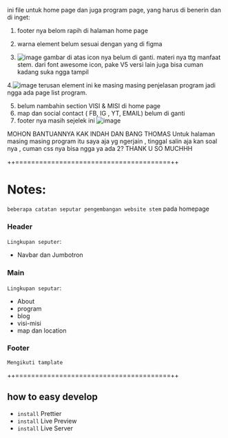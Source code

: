 ini file untuk home page dan juga program page, yang harus di benerin dan di inget:

1. footer nya belom rapih di halaman home page
2. warna element belum sesuai dengan yang di figma

3. ![image](https://github.com/NurAlfianti/stem_homepage/assets/94947480/4cef0c69-1797-44bc-ab6e-5984f3297b72)
   gambar di atas icon nya belum di ganti. materi nya ttg manfaat stem. dari font awesome icon, pake V5 versi lain juga bisa cuman kadang suka ngga tampil

4.![image](https://github.com/NurAlfianti/stem_homepage/assets/94947480/5329eddc-795f-4a95-a409-272f5c3f4aa0)
terusan element ini ke masing masing penjelasan program jadi ngga ada page list program.

5. belum nambahin section VISI & MISI di home page
6. map dan social contact ( FB, IG , YT, EMAIL) belum di ganti
7. footer nya masih sejelek ini
   ![image](https://github.com/NurAlfianti/stem_homepage/assets/94947480/32056faf-4584-4fa4-aeb2-794d24e2b49d)

MOHON BANTUANNYA KAK INDAH DAN BANG THOMAS
Untuk halaman masing masing program itu saya aja yg ngerjain , tinggal salin aja kan soal nya , cuman css nya bisa ngga ya ada 2?
THANK U SO MUCHHH

++=======================================++

# Notes:

`beberapa catatan seputar pengembangan website stem`
pada homepage

### Header

`Lingkupan seputer`:

- Navbar dan Jumbotron

### Main

`Lingkupan seputar`:

- About
- program
- blog
- visi-misi
- map dan location

### Footer

`Mengikuti tamplate`

++=======================================++

## how to easy develop

- `install` Prettier
- `install` Live Preview
- `install` Live Server
